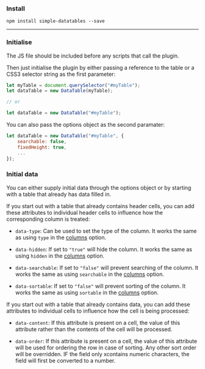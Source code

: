 ### Install

```
npm install simple-datatables --save
```

---

### Initialise

The JS file should be included before any scripts that call the plugin.

Then just initialise the plugin by either passing a reference to the table or a CSS3 selector string as the first parameter:

```javascript
let myTable = document.querySelector("#myTable");
let dataTable = new DataTable(myTable);

// or

let dataTable = new DataTable("#myTable");

```

You can also pass the options object as the second paramater:

```javascript
let dataTable = new DataTable("#myTable", {
    searchable: false,
    fixedHeight: true,
    ...
});
```

### Initial data

You can either supply initial data through the options object or by starting with a table that already has data filled in.

If you start out with a table that already contains header cells, you can add these attributes to individual header cells
to influence how the corresponding column is treated:

* `data-type`: Can be used to set the type of the column. It works the same as using `type` in the [columns](columns) option.

* `data-hidden`: If set to `"true"` will hide the column. It works the same as using `hidden` in the [columns](columns) option.

* `data-searchable`: If set to `"false"` will prevent searching of the column. It works the same as using `searchable` in the [columns](columns) option.

* `data-sortable`: If set to `"false"` will prevent sorting of the column. It works the same as using `sortable` in the [columns](columns) option.

If you start out with a table that already contains data, you can add these attributes to individual cells to influence how
the cell is being processed:

* `data-content`: If this attribute is present on a cell, the value of this attribute rather than the contents of the cell
will be processed.

* `data-order`: If this attribute is present on a cell, the value of this attribute will be used for ordering the row in case
of sorting. Any other sort order will be overridden. IF the field only xcontains numeric characters, the field will first
be converted to a number.
